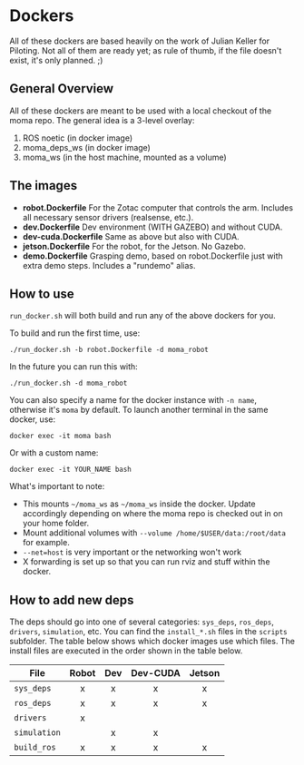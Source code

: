 # Dockers

All of these dockers are based heavily on the work of Julian Keller for Piloting.
Not all of them are ready yet; as  rule of thumb, if the file doesn't exist, it's only planned. ;) 


## General Overview
All of these dockers are meant to be used with a local checkout of the moma repo.
The general idea is a 3-level overlay:
1. ROS noetic (in docker image)
2. moma_deps_ws (in docker image)
3. moma_ws (in the host machine, mounted as a volume)

## The images
- **robot.Dockerfile** For the Zotac computer that controls the arm. Includes all necessary sensor drivers (realsense, etc.).
- **dev.Dockerfile** Dev environment (WITH GAZEBO) and without CUDA.
- **dev-cuda.Dockerfile** Same as above but also with CUDA.
- **jetson.Dockerfile** For the robot, for the Jetson. No Gazebo.
- **demo.Dockerfile** Grasping demo, based on robot.Dockerfile just with extra demo steps. Includes a "rundemo" alias.

## How to use
`run_docker.sh` will both build and run any of the above dockers for you.

To build and run the first time, use:
```
./run_docker.sh -b robot.Dockerfile -d moma_robot
```

In the future you can run this with:
```
./run_docker.sh -d moma_robot
```

You can also specify a name for the docker instance with `-n name`, otherwise it's `moma` by default. To launch another terminal in the same docker, use:
```
docker exec -it moma bash
```
Or with a custom name:
```
docker exec -it YOUR_NAME bash
```

What's important to note:
 - This mounts `~/moma_ws` as `~/moma_ws` inside the docker. Update accordingly depending on where the moma repo is checked out in on your home folder.
 - Mount additional volumes with `--volume /home/$USER/data:/root/data` for example.
 - `--net=host` is very important or the networking won't work
 - X forwarding is set up so that you can run rviz and stuff within the docker.



## How to add new deps
The deps should go into one of several categories: `sys_deps`, `ros_deps`, `drivers`, `simulation`, etc. You can find the `install_*.sh` files in the `scripts` subfolder.
The table below shows which docker images use which files.
The install files are executed in the order shown in the table below. 


| **File**       | **Robot** | **Dev** | **Dev-CUDA** | **Jetson** |
|----------------|:---------:|:-------:|:------------:|:----------:|
| `sys_deps`     |     x     |    x    |       x      |      x     |
| `ros_deps`     |     x     |    x    |       x      |      x     |
| `drivers`      |     x     |         |              |            |
| `simulation`   |           |    x    |       x      |            |
| `build_ros`    |     x     |    x    |       x      |      x     |

